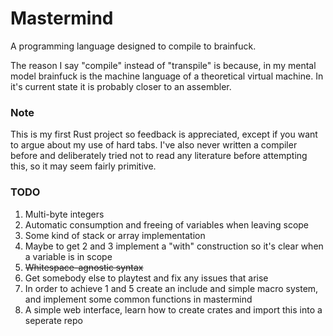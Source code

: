 # Mastermind

A programming language designed to compile to brainfuck.

The reason I say "compile" instead of "transpile" is because, in my mental model brainfuck is the machine language of a theoretical virtual machine. In it's current state it is probably closer to an assembler.

### Note

This is my first Rust project so feedback is appreciated, except if you want to argue about my use of hard tabs.
I've also never written a compiler before and deliberately tried not to read any literature before attempting this, so it may seem fairly primitive.

### TODO

1. Multi-byte integers
2. Automatic consumption and freeing of variables when leaving scope
3. Some kind of stack or array implementation
4. Maybe to get 2 and 3 implement a "with" construction so it's clear when a variable is in scope
5. ~~Whitespace-agnostic syntax~~
6. Get somebody else to playtest and fix any issues that arise
7. In order to achieve 1 and 5 create an include and simple macro system, and implement some common functions in mastermind
8. A simple web interface, learn how to create crates and import this into a seperate repo
